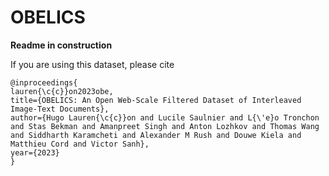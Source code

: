 # OBELICS

**Readme in construction**

If you are using this dataset, please cite
```
@inproceedings{
lauren{\c{c}}on2023obe,
title={OBELICS: An Open Web-Scale Filtered Dataset of Interleaved Image-Text Documents},
author={Hugo Lauren{\c{c}}on and Lucile Saulnier and L{\'e}o Tronchon and Stas Bekman and Amanpreet Singh and Anton Lozhkov and Thomas Wang and Siddharth Karamcheti and Alexander M Rush and Douwe Kiela and Matthieu Cord and Victor Sanh},
year={2023}
}
```

